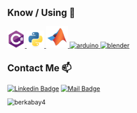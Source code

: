 ## Know / Using 🧠
<p align="left"> <a href="https://www.w3schools.com/cs/" target="_blank"> <img src="https://raw.githubusercontent.com/devicons/devicon/master/icons/csharp/csharp-original.svg" alt="csharp" width="40" height="40"/> </a> 
<a href="https://www.python.org" target="_blank"> <img src="https://raw.githubusercontent.com/devicons/devicon/master/icons/python/python-original.svg" alt="python" width="40" height="40"/> </a>
<code><a href="https://www.mathworks.com/" target="_blank"><img height="50" src="https://github.com/vscode-icons/vscode-icons/blob/master/icons/file_type_matlab.svg"></a></code><a href="https://www.arduino.cc/" target="_blank"> <img src="https://cdn.worldvectorlogo.com/logos/arduino-1.svg" alt="arduino" width="40" height="40"/> </a> <a href="https://www.blender.org/" target="_blank"> <img src="https://download.blender.org/branding/community/blender_community_badge_white.svg" alt="blender" width="40" height="40"/> </a>  </p>


## Contact Me 📫


[![Linkedin Badge](https://img.shields.io/badge/berkayabay-follow%20on%20linkedin-blue?style=for-the-badge&logo=linkedin)](https://www.linkedin.com/in/berkay-abay-8b314b144/)
[![Mail Badge](https://img.shields.io/badge/berkayabay4@gmail.com-c14438?style=for-the-badge&logo=Gmail&logoColor=white&link=mailto:berkayabay4@gmail.com)](mailto:berkayabay4@gmail.com)




<p>&nbsp;<img align="left" src="https://github-readme-stats.vercel.app/api?username=berkabay4&show_icons=true&theme=dark&locale=en" alt="berkabay4" /></p>


